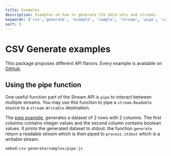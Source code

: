 ```yaml
---
title: Examples
description: Examples on how to generate CSV data sets and streams
keywords: ['csv','generate', 'example', 'sample', 'stream', 'pipe', 'callback', 'sync', 'async']
sort: 5
---
```


# CSV Generate examples

This package proposes different API flavors. Every example is available on [GitHub](https://github.com/adaltas/node-csv-generate/tree/master/samples).

## Using the pipe function

One useful function part of the Stream API is `pipe` to interact between
multiple streams. You may use this function to pipe a `stream.Readable`
source to a `stream.Writable` destination.

The [pipe example](https://github.com/adaltas/node-csv/blob/master/packages/csv-generate/samples/pipe.js), generates a dataset of 2 rows with 2 columns. The first columns contains integer values and the second column contains boolean values. It prints the generated dataset to stdout. the function `generate` return a readable stream which is then piped to `process.stdout` which is a writable stream.

`embed:csv-generate/samples/pipe.js`
